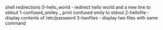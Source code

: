 shell redirections
0-hello_world - redirect hello world and a new line to stdout
1-confused_smiley _ print confused smily to stdout
2-hellofile - display contents of /etc/password
3-twofiles - display two files with same command
